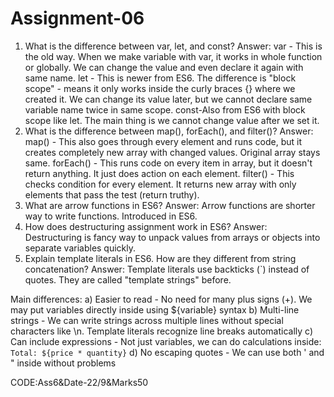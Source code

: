 # Assignment-06
 1) What is the difference between var, let, and const?
 Answer: var - This is the old way. When we make variable with var, it works in whole function or globally. We can change the value and even declare it again with same name. 
         let - This is newer from ES6. The difference is "block scope" - means it only works inside the curly braces {} where we created it. We can change its value later, but we cannot declare same variable name    twice in same scope.
         const-Also from ES6 with block scope like let. The main thing is we cannot change value after we set it.
2) What is the difference between map(), forEach(), and filter()?
Answer: map() - This also goes through every element and runs code, but it creates completely new array with changed values. Original array stays same. 
       forEach() - This runs code on every item in array, but it doesn't return anything. It just does action on each element.
       filter() - This checks condition for every element. It returns new array with only elements that pass the test (return truthy).
3) What are arrow functions in ES6?
Answer: Arrow functions are shorter way to write functions. Introduced in ES6.
4) How does destructuring assignment work in ES6?
Answer: Destructuring is fancy way to unpack values from arrays or objects into separate variables quickly.
5) Explain template literals in ES6. How are they different from string concatenation?
Answer: Template literals use backticks (`) instead of quotes. They are called "template strings" before.

Main differences:
a) Easier to read - No need for many plus signs (+). We may put variables directly inside using ${variable} syntax​
b) Multi-line strings - We can write strings across multiple lines without special characters like \n. Template literals recognize line breaks automatically​
c) Can include expressions - Not just variables, we can do calculations inside: `Total: ${price * quantity}`​
d) No escaping quotes - We can use both ' and " inside without problems

CODE:Ass6&Date-22/9&Marks50 
